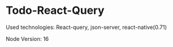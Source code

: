 # Todo-React-Query

Used technologies: React-query, json-server, react-native(0.71)

Node Version: 16
